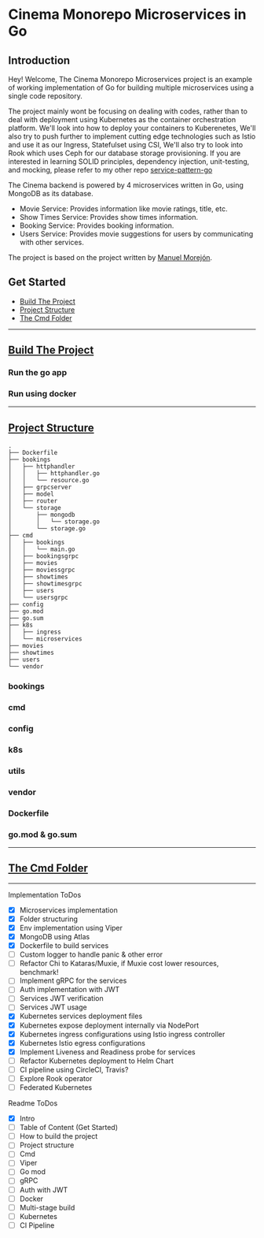# Cinema Monorepo Microservices in Go

## Introduction

Hey! Welcome, The Cinema Monorepo Microservices project is an example of working implementation of Go for building multiple microservices using a single code repository. 

The project mainly wont be focusing on dealing with codes, rather than to deal with deployment using Kubernetes as the container orchestration platform. We'll look into how to deploy your containers to Kuberenetes, We'll also try to push further to implement cutting edge technologies such as Istio and use it as our Ingress, Statefulset using CSI, We'll also try to look into Rook which uses Ceph for our database storage provisioning. If you are interested in learning SOLID principles, dependency injection, unit-testing, and mocking, please refer to my other repo [service-pattern-go](https://github.com/irahardianto/service-pattern-go)

The Cinema backend is powered by 4 microservices written in Go, using MongoDB as its database.

- Movie Service: Provides information like movie ratings, title, etc.
- Show Times Service: Provides show times information.
- Booking Service: Provides booking information.
- Users Service: Provides movie suggestions for users by communicating with other services.

The project is based on the project written by [Manuel Morejón](https://github.com/mmorejon).

## Get Started
-  [Build The Project](https://github.com/irahardianto/monorepo-microservices#build-the-project)
-  [Project Structure](https://github.com/irahardianto/monorepo-microservices#project-structure)
-  [The Cmd Folder](https://github.com/irahardianto/monorepo-microservices#cmd)
---

## [Build The Project](https://github.com/irahardianto/monorepo-microservices#build-the-project)

### Run the go app

### Run using docker

---

## [Project Structure](https://github.com/irahardianto/monorepo-microservices#project-structure)
    .
    ├── Dockerfile
    ├── bookings
    │   ├── httphandler
    │   │   ├── httphandler.go
    │   │   └── resource.go
    │   ├── grpcserver
    │   ├── model
    │   ├── router
    │   └── storage
    │       ├── mongodb
    │       │   └── storage.go
    │       └── storage.go
    ├── cmd
    │   ├── bookings
    │   │   └── main.go
    │   ├── bookingsgrpc
    │   ├── movies
    │   ├── moviessgrpc
    │   ├── showtimes
    │   ├── showtimesgrpc
    │   ├── users
    │   └── usersgrpc
    ├── config
    ├── go.mod
    ├── go.sum
    ├── k8s
    │   ├── ingress
    │   └── microservices
    ├── movies
    ├── showtimes
    ├── users
    └── vendor

### bookings

### cmd

### config

### k8s

### utils

### vendor

### Dockerfile

### go.mod & go.sum

---

## [The Cmd Folder](https://github.com/irahardianto/monorepo-microservices#cmd)

---

 Implementation ToDos

- [x] Microservices implementation
- [x] Folder structuring
- [x] Env implementation using Viper
- [x] MongoDB using Atlas
- [x] Dockerfile to build services
- [ ] Custom logger to handle panic & other error
- [ ] Refactor Chi to Kataras/Muxie, if Muxie cost lower resources, benchmark!
- [ ] Implement gRPC for the services
- [ ] Auth implementation with JWT
- [ ] Services JWT verification
- [ ] Services JWT usage
- [x] Kubernetes services deployment files
- [x] Kubernetes expose deployment internally via NodePort
- [x] Kubernetes ingress configurations using Istio ingress controller
- [x] Kubernetes Istio egress configurations
- [x] Implement Liveness and Readiness probe for services
- [ ] Refactor Kubernetes deployment to Helm Chart
- [ ] CI pipeline using CircleCI, Travis?
- [ ] Explore Rook operator
- [ ] Federated Kubernetes

Readme ToDos

- [x] Intro
- [ ] Table of Content (Get Started)
- [ ] How to build the project
- [ ] Project structure
- [ ] Cmd
- [ ] Viper
- [ ] Go mod
- [ ] gRPC
- [ ] Auth with JWT
- [ ] Docker
- [ ] Multi-stage build
- [ ] Kubernetes
- [ ] CI Pipeline
